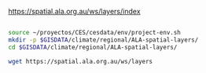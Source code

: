 

https://spatial.ala.org.au/ws/layers/index

```sh

source ~/proyectos/CES/cesdata/env/project-env.sh
mkdir -p $GISDATA/climate/regional/ALA-spatial-layers/
cd $GISDATA/climate/regional/ALA-spatial-layers/

wget https://spatial.ala.org.au/ws/layers

```
